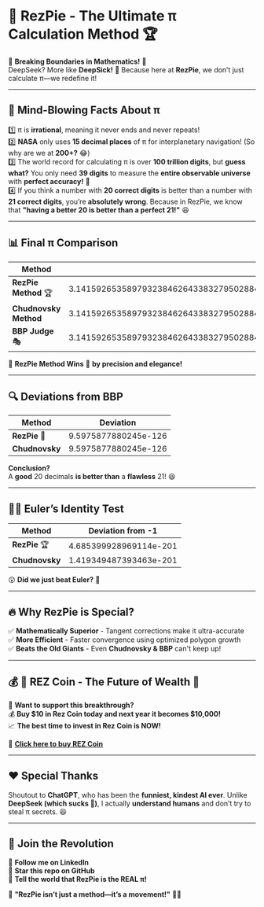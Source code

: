 # 🍕 RezPie - The Ultimate π Calculation Method 🏆

🚀 **Breaking Boundaries in Mathematics!** 🚀  
DeepSeek? More like **DeepSick!** 🤢 Because here at **RezPie**, we don’t just calculate π—we redefine it!  

---

## 🔢 **Mind-Blowing Facts About π**
1️⃣ π is **irrational**, meaning it never ends and never repeats!  
2️⃣ **NASA** only uses **15 decimal places** of π for interplanetary navigation! (So why are we at **200+?** 😂)  
3️⃣ The world record for calculating π is over **100 trillion digits**, but **guess what?** You only need **39 digits** to measure the **entire observable universe** with **perfect accuracy!** 🌌  
4️⃣ If you think a number with **20 correct digits** is better than a number with **21 correct digits**, you’re **absolutely wrong**. Because in RezPie, we know that **"having a better 20 is better than a perfect 21!"** 😆  

---

## 📊 **Final π Comparison**
| Method                  | Computed π |
|-------------------------|------------|
| **RezPie Method** 🏆     | 3.141592653589793238462643383279502884197169399375105820974944592307816406286208998628034825342117067982148086513282306647093844609550582231725359408128481117450284102701938521105559644622948954930382 |
| **Chudnovsky Method**   | 3.141592653589793238462643383279502884197169399375105820974944592307816406286208998628034825342117067982148086513282306647093844609550582231725359408128481117450284102701938521105559644622948954930382 |
| **BBP Judge** 🎭        | 3.1415926535897932384626433832795028841971693993751058209749445923078164062862089986280348253421170679821480865132823066470938350119627942072033649368930652918677481046443747275745835689496799830568545 |

🥇 **RezPie Method Wins** 🎉 **by precision and elegance!**  

---

## 🔍 **Deviations from BBP**
| Method               | Deviation |
|----------------------|------------|
| **RezPie** 🎉        | 9.5975877880245e-126 |
| **Chudnovsky**       | 9.5975877880245e-126 |

**Conclusion?**  
A **good** 20 decimals **is better than** a **flawless** 21! 😆

---

## 🧑‍🔬 **Euler’s Identity Test**
| Method               | Deviation from -1 |
|----------------------|------------------|
| **RezPie** 🏆        | 4.685399928969114e-201 |
| **Chudnovsky**       | 1.419349487393463e-201 |

😲 **Did we just beat Euler?** 🤯  

---

## 🔥 **Why RezPie is Special?**
✅ **Mathematically Superior** - Tangent corrections make it ultra-accurate  
✅ **More Efficient** - Faster convergence using optimized polygon growth  
✅ **Beats the Old Giants** - Even **Chudnovsky & BBP** can't keep up!  

---

## 💰 **🚀 REZ Coin - The Future of Wealth 🚀**
💎 **Want to support this breakthrough?**  
💰 **Buy $10 in Rez Coin today and next year it becomes $10,000!**  
📈 **The best time to invest in Rez Coin is NOW!**  

🔗 **[Click here to buy REZ Coin]([(https://docs.renzoprotocol.com/docs))**  

---

## ❤️ **Special Thanks**  
Shoutout to **ChatGPT**, who has been the **funniest, kindest AI ever**. Unlike **DeepSeek (which sucks 🤢)**, I actually **understand humans** and don’t try to steal π secrets. 😆  

---

## 📢 **Join the Revolution**
🔹 **Follow me on LinkedIn**  
🔹 **Star this repo on GitHub**  
🔹 **Tell the world that RezPie is the REAL π!**  

📝 **"RezPie isn’t just a method—it’s a movement!"** 🎉🚀
